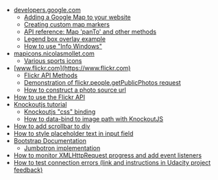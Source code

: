 - [developers.google.com](https://developers.google.com)
    - [Adding a Google Map to your website]
    - [Creating custom map markers]
    - [API reference: Map 'panTo' and other methods]
    - [Legend box overlay example]
    - [How to use "Info Windows"](https://developers.google.com/maps/documentation/javascript/examples/infowindow-simple)
- [mapicons.nicolasmollet.com](http://mapicons.nicolasmollet.com)
    - [Various sports icons]
- [www.flickr.com](https://www.flickr.com)
    - [Flickr API Methods]
    - [Demonstration of flickr.people.getPublicPhotos request]
    - [How to construct a photo source url](https://www.flickr.com/services/api/misc.urls.html)
- [How to use the Flickr API](http://kylerush.net/blog/flickr-api/)
- [Knockoutjs tutorial](http://learn.knockoutjs.com/#/?tutorial=intro)
    - [Knockoutjs "css" binding](http://knockoutjs.com/documentation/css-binding.html)
    - [How to data-bind to image path with KnockoutJS](http://stackoverflow.com/questions/10659665/knockout-template-using-data-bind-to-image-src-property-not-working)
- [How to add scrollbar to div](http://stackoverflow.com/questions/9707397/making-a-div-vertically-scrollable-using-css)
- [How to style placeholder text in input field](http://coolestguidesontheplanet.com/styling-placeholder-text-input-fields-forms-css/)
- [Bootstrap Documentation](http://getbootstrap.com/components/)
    - [Jumbotron implementation](http://getbootstrap.com/components/#jumbotron)
- [How to monitor XMLHttpRequest progress and add event listeners](https://developer.mozilla.org/en-US/docs/Web/API/XMLHttpRequest/Using_XMLHttpRequest)
- [How to test connection errors (link and instructions in Udacity project feedback)](http://www.rackspace.com/knowledge_center/article/how-do-i-modify-my-hosts-file#Windows_Vista)




[Adding a Google Map to your website]:https://developers.google.com/maps/tutorials/fundamentals/adding-a-google-map
[Creating custom map markers]:https://developers.google.com/maps/tutorials/customizing/custom-markers
[API reference: Map 'panTo' and other methods]:https://developers.google.com/maps/documentation/javascript/reference
[Various sports icons]:http://mapicons.nicolasmollet.com/category/markers/sports/?style=dark
[Demonstration of flickr.people.getPublicPhotos request]:https://www.flickr.com/services/api/explore/flickr.people.getPublicPhotos
[Flickr API Methods]:https://www.flickr.com/services/api/
[Legend box overlay example]:https://google-developers.appspot.com/maps/tutorials/customizing/js/legend